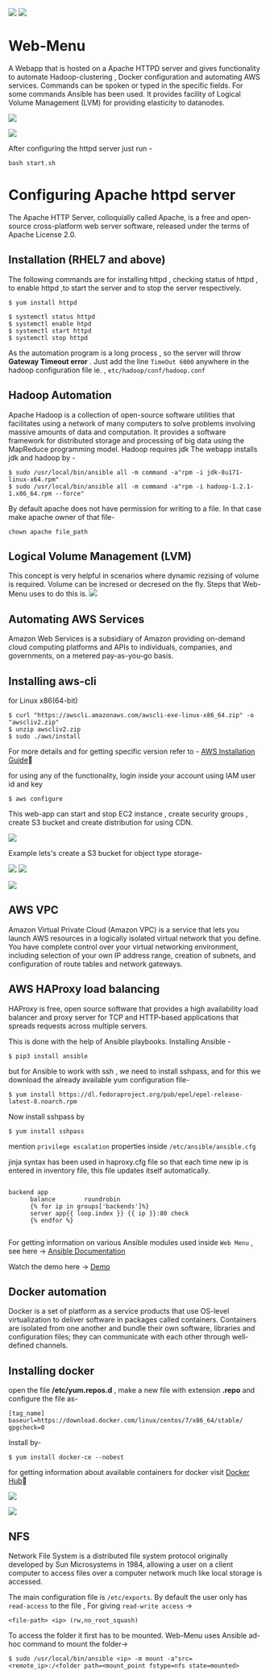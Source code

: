 ![](https://img.shields.io/badge/license-MIT-yellow) ![](https://img.shields.io/badge/python-3.8-brightgreen)
# Web-Menu
A Webapp that is hosted on a Apache HTTPD server and gives functionality to automate Hadoop-clustering , Docker configuration and automating AWS services. Commands can be spoken or typed in the specific fields. For some commands Ansible has been used.
It provides facility of Logical Volume Management (LVM) for providing elasticity to datanodes.

![](Images/web2.png)

![](Images/finalpage.png)

After configuring the httpd server just run - 
```
bash start.sh
```
# Configuring Apache httpd server

The Apache HTTP Server, colloquially called Apache, is a free and open-source cross-platform web server software, released under the terms of Apache License 2.0. 

## Installation (RHEL7 and above)

The following commands are for installing httpd , checking status of httpd , to enable httpd ,to start the server and to stop the server respectively. 
```
$ yum install httpd 

$ systemctl status httpd
$ systemctl enable htpd
$ systemctl start httpd   
$ systemctl stop httpd
```

As the automation program is a long process , so the server will throw **Gateway Timeout error** . Just add the line `TimeOut 6000` anywhere in the hadoop configuration file ie. ,
`etc/hadoop/conf/hadoop.conf`

## Hadoop Automation

Apache Hadoop is a collection of open-source software utilities that facilitates using a network of many computers to solve problems involving massive amounts of data and computation. It provides a software framework for distributed storage and processing of big data using the MapReduce programming model.
Hadoop requires jdk 
The webapp installs jdk and hadoop by - 

```
$ sudo /usr/local/bin/ansible all -m command -a"rpm -i jdk-8u171-linux-x64.rpm"
$ sudo /usr/local/bin/ansible all -m command -a"rpm -i hadoop-1.2.1-1.x86_64.rpm --force"
```

By default apache does not have permission for writing to a file. In that case make apache owner of that file-

```chown apache file_path```

## Logical Volume Management (LVM)

This concept is very helpful in scenarios where dynamic rezising of volume is required. Volume can be incresed or decresed on the fly. Steps that Web-Menu uses to do this is.
![](Images/vl.png)

## Automating AWS Services

Amazon Web Services is a subsidiary of Amazon providing on-demand cloud computing platforms and APIs to individuals, companies, and governments, on a metered pay-as-you-go basis.

## Installing aws-cli 

for Linux x86(64-bit)

```
$ curl "https://awscli.amazonaws.com/awscli-exe-linux-x86_64.zip" -o "awscliv2.zip"
$ unzip awscliv2.zip
$ sudo ./aws/install
```
For more details and for getting specific version refer to - [AWS Installation Guide](https://docs.aws.amazon.com/cli/latest/userguide/install-cliv2-linux.html):page_facing_up:

for using any of the functionality, login inside your account using IAM user id and key 

```
$ aws configure
```
This web-app can start and stop EC2 instance , create security groups , create S3 bucket and create distribution for using CDN.

![](Images/1.png)

Example lets's create a S3 bucket for object type storage-

![](Images/4.png) ![](Images/3.png)

![](Images/78.png)

## AWS VPC

Amazon Virtual Private Cloud (Amazon VPC) is a service that lets you launch AWS resources in a logically isolated virtual network that you define. You have complete control over your virtual networking environment, including selection of your own IP address range, creation of subnets, and configuration of route tables and network gateways.

## AWS HAProxy load balancing

HAProxy is free, open source software that provides a high availability load balancer and proxy server for TCP and HTTP-based applications that spreads requests across multiple servers.

This is done with the help of Ansible playbooks. 
Installing Ansible -

```
$ pip3 install ansible
````
but for Ansible to work with ssh , we need to install sshpass, and for this we download the already available yum configuration file-

```
$ yum install https://dl.fedoraproject.org/pub/epel/epel-release-latest-8.noarch.rpm
```

Now install sshpass by
```
$ yum install sshpass
```

mention `privilege escalation` properties inside `/etc/ansible/ansible.cfg`

jinja syntax has been used in haproxy.cfg file  so that each time new ip is entered in inventory file, this file updates itself automatically.

```

backend app
      balance        roundrobin
      {% for ip in groups['backends']%}
      server app{{ loop.index }} {{ ip }}:80 check
      {% endfor %}
      
```

For getting information on various Ansible modules used inside `Web Menu` , see here ->  [Ansible Documentation](https://docs.ansible.com/ansible/latest/index.html) 

Watch the demo here -> [Demo](https://www.linkedin.com/pulse/creating-haproxy-load-balancing-over-aws-ec-2-one-click-yash-indane/)

## Docker automation

Docker is a set of platform as a service products that use OS-level virtualization to deliver software in packages called containers. Containers are isolated from one another and bundle their own software, libraries and configuration files; they can communicate with each other through well-defined channels.

## Installing docker

open the file **/etc/yum.repos.d** , make a new file with extension **.repo** and configure the file as-

```
[tag_name]
baseurl=https://download.docker.com/linux/centos/7/x86_64/stable/
gpgcheck=0
```
Install by-

```
$ yum install docker-ce --nobest
```
for getting information about available containers for docker visit [Docker Hub](https://hub.docker.com/search?q=&type=image):whale:

![](Images/66.png)

![](Images/1.jpg)

## NFS

Network File System is a distributed file system protocol originally developed by Sun Microsystems in 1984, allowing a user on a client computer to access files over a computer network much like local storage is accessed.

The main configuration file is `/etc/exports`.  By default the user only has `read-access` to the file , For giving `read-write access` ->

```
<file-path> <ip> (rw,no_root_squash)
```

To access the folder it first has to be mounted. Web-Menu uses Ansible ad-hoc command to mount the folder->

```
$ sudo /usr/local/bin/ansible <ip> -m mount -a"src=<remote_ip>:/<folder path=<mount_point fstype=nfs state=mounted>
```
